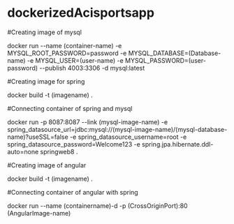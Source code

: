# dockerizedAcisportsapp

#Creating image of mysql

docker run --name (container-name) -e MYSQL_ROOT_PASSWORD=password -e MYSQL_DATABASE=(Database-name) -e MYSQL_USER=(user-name) -e MYSQL_PASSWORD=(user-password) --publish 4003:3306 -d mysql:latest

#Creating image for spring

docker build -t (imagename) .

#Connecting container of spring and mysql

docker run -p 8087:8087 --link (mysql-image-name) -e spring_datasource_url=jdbc:mysql://(mysql-image-name)/(mysql-database-name)?useSSL=false -e spring_datasource_username=root -e spring_datasource_password=Welcome123 -e spring.jpa.hibernate.ddl-auto=none springweb8 .


#Creating image of angular

docker build -t (imagename) .


#Connecting container of angular with spring

docker run --name (containername)-d -p (CrossOriginPort):80 (AngularImage-name)


 
